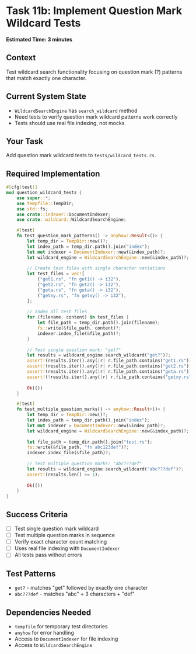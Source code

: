 # Task 11b: Implement Question Mark Wildcard Tests

**Estimated Time: 3 minutes**

## Context
Test wildcard search functionality focusing on question mark (?) patterns that match exactly one character.

## Current System State
- `WildcardSearchEngine` has `search_wildcard` method
- Need tests to verify question mark wildcard patterns work correctly
- Tests should use real file indexing, not mocks

## Your Task
Add question mark wildcard tests to `tests/wildcard_tests.rs`.

## Required Implementation

```rust
#[cfg(test)]
mod question_wildcard_tests {
    use super::*;
    use tempfile::TempDir;
    use std::fs;
    use crate::indexer::DocumentIndexer;
    use crate::wildcard::WildcardSearchEngine;

    #[test]
    fn test_question_mark_patterns() -> anyhow::Result<()> {
        let temp_dir = TempDir::new()?;
        let index_path = temp_dir.path().join("index");
        let mut indexer = DocumentIndexer::new(&index_path)?;
        let wildcard_engine = WildcardSearchEngine::new(&index_path)?;
        
        // Create test files with single character variations
        let test_files = vec![
            ("get1.rs", "fn get1() -> i32"),
            ("get2.rs", "fn get2() -> i32"),
            ("geta.rs", "fn geta() -> i32"),
            ("getxy.rs", "fn getxy() -> i32"),
        ];
        
        // Index all test files
        for (filename, content) in test_files {
            let file_path = temp_dir.path().join(filename);
            fs::write(&file_path, content)?;
            indexer.index_file(&file_path)?;
        }
        
        // Test single question mark: "get?"
        let results = wildcard_engine.search_wildcard("get?")?;
        assert!(results.iter().any(|r| r.file_path.contains("get1.rs")));
        assert!(results.iter().any(|r| r.file_path.contains("get2.rs")));
        assert!(results.iter().any(|r| r.file_path.contains("geta.rs")));
        assert!(!results.iter().any(|r| r.file_path.contains("getxy.rs"))); // Too long
        
        Ok(())
    }

    #[test]
    fn test_multiple_question_marks() -> anyhow::Result<()> {
        let temp_dir = TempDir::new()?;
        let index_path = temp_dir.path().join("index");
        let mut indexer = DocumentIndexer::new(&index_path)?;
        let wildcard_engine = WildcardSearchEngine::new(&index_path)?;
        
        let file_path = temp_dir.path().join("test.rs");
        fs::write(&file_path, "fn abc123def")?;
        indexer.index_file(&file_path)?;
        
        // Test multiple question marks: "abc???def"
        let results = wildcard_engine.search_wildcard("abc???def")?;
        assert!(results.len() >= 1);
        
        Ok(())
    }
}
```

## Success Criteria
- [ ] Test single question mark wildcard
- [ ] Test multiple question marks in sequence
- [ ] Verify exact character count matching
- [ ] Uses real file indexing with `DocumentIndexer`
- [ ] All tests pass without errors

## Test Patterns
- `get?` - matches "get" followed by exactly one character
- `abc???def` - matches "abc" + 3 characters + "def"

## Dependencies Needed
- `tempfile` for temporary test directories
- `anyhow` for error handling
- Access to `DocumentIndexer` for file indexing
- Access to `WildcardSearchEngine`
